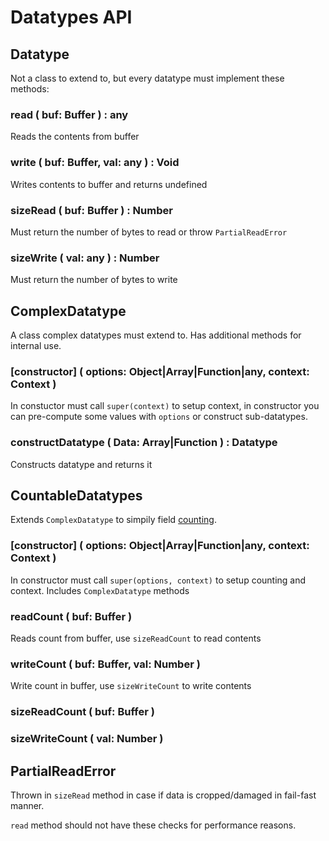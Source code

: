 # Datatypes API


## Datatype
Not a class to extend to, but every datatype must implement these methods:
### read ( buf: **Buffer** ) : **any**
Reads the contents from buffer
### write ( buf: **Buffer**, val: **any** ) : **Void**
Writes contents to buffer and returns undefined
### sizeRead ( buf: **Buffer** ) : **Number**
Must return the number of bytes to read or throw `PartialReadError`
### sizeWrite ( val: **any** ) : **Number**
Must return the number of bytes to write

## ComplexDatatype
A class complex datatypes must extend to.
Has additional methods for internal use.
### [constructor] ( options: **Object|Array|Function|any**, context: **Context** )
In constuctor must call `super(context)` to setup context, in constructor you can pre-compute some values with `options` or construct sub-datatypes.
### constructDatatype ( Data: **Array|Function** ) : **Datatype**
Constructs datatype and returns it

## CountableDatatypes
Extends `ComplexDatatype` to simpily field [counting](https://github.com/ProtoDef-io/ProtoDef/blob/master/doc/datatypes.md#counting).
### [constructor] ( options: **Object|Array|Function|any**, context: **Context** )
In constructor must call `super(options, context)` to setup counting and context. Includes `ComplexDatatype` methods
### readCount ( buf: Buffer )
Reads count from buffer, use `sizeReadCount` to read contents
### writeCount ( buf: Buffer, val: Number )
Write count in buffer, use `sizeWriteCount` to write contents
### sizeReadCount ( buf: Buffer )
### sizeWriteCount ( val: Number )

## PartialReadError
Thrown in `sizeRead` method in case if data is cropped/damaged in fail-fast manner.

`read` method should not have these checks for performance reasons.
